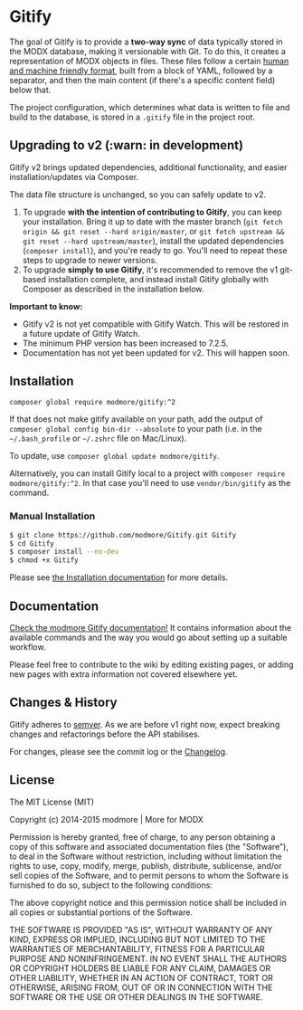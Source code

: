 Gitify
======

The goal of Gitify is to provide a **two-way sync** of data typically stored in the MODX database, making it versionable with Git. To do this, it creates a representation of MODX objects in files. These files follow a certain [human and machine friendly format](https://gist.github.com/Mark-H/5acafdc1c364f70fa4e7), built from a block of YAML, followed by a separator, and then the main content (if there's a specific content field) below that.

The project configuration, which determines what data is written to file and build to the database, is stored in a `.gitify` file in the project root.

## Upgrading to v2 (:warn: in development)

Gitify v2 brings updated dependencies, additional functionality, and easier installation/updates via Composer.

The data file structure is unchanged, so you can safely update to v2. 

1. To upgrade **with the intention of contributing to Gitify**, you can keep your installation. Bring it up to date with the master branch (`git fetch origin && git reset --hard origin/master`, or `git fetch upstream && git reset --hard upstream/master`), install the updated dependencies (`composer install`), and you're ready to go. You'll need to repeat these steps to upgrade to newer versions.
2. To upgrade **simply to use Gitify**, it's recommended to remove the v1 git-based installation complete, and instead install Gitify globally with Composer as described in the installation below.

**Important to know:**

- Gitify v2 is not yet compatible with Gitify Watch. This will be restored in a future update of Gitify Watch.
- The minimum PHP version has been increased to 7.2.5.
- Documentation has not yet been updated for v2. This will happen soon.

## Installation

````bash 
composer global require modmore/gitify:^2
````

If that does not make gitify available on your path, add the output of `composer global config bin-dir --absolute` to your path (i.e. in the `~/.bash_profile` or `~/.zshrc` file on Mac/Linux).

To update, use `composer global update modmore/gitify`. 

Alternatively, you can install Gitify local to a project with `composer require modmore/gitify:^2`. In that case you'll need to use `vendor/bin/gitify` as the command. 

### Manual Installation

````bash
$ git clone https://github.com/modmore/Gitify.git Gitify
$ cd Gitify
$ composer install --no-dev
$ chmod +x Gitify
````

Please see [the Installation documentation](https://docs.modmore.com/en/Open_Source/Gitify/Installation/index.html) for more details.


## Documentation

[Check the modmore Gitify documentation!](https://docs.modmore.com/en/Open_Source/Gitify/index.html) It contains information about the available commands and the way you would go about setting up a suitable workflow.

Please feel free to contribute to the wiki by editing existing pages, or adding new pages with extra information not covered elsewhere yet.

## Changes & History

Gitify adheres to [semver](http://semver.org). As we are before v1 right now, expect breaking changes and refactorings before the API stabilises.

For changes, please see the commit log or the [Changelog](CHANGELOG.md).

## License

The MIT License (MIT)

Copyright (c) 2014-2015 modmore | More for MODX

Permission is hereby granted, free of charge, to any person obtaining a copy
of this software and associated documentation files (the "Software"), to deal
in the Software without restriction, including without limitation the rights
to use, copy, modify, merge, publish, distribute, sublicense, and/or sell
copies of the Software, and to permit persons to whom the Software is
furnished to do so, subject to the following conditions:

The above copyright notice and this permission notice shall be included in all
copies or substantial portions of the Software.

THE SOFTWARE IS PROVIDED "AS IS", WITHOUT WARRANTY OF ANY KIND, EXPRESS OR
IMPLIED, INCLUDING BUT NOT LIMITED TO THE WARRANTIES OF MERCHANTABILITY,
FITNESS FOR A PARTICULAR PURPOSE AND NONINFRINGEMENT. IN NO EVENT SHALL THE
AUTHORS OR COPYRIGHT HOLDERS BE LIABLE FOR ANY CLAIM, DAMAGES OR OTHER
LIABILITY, WHETHER IN AN ACTION OF CONTRACT, TORT OR OTHERWISE, ARISING FROM,
OUT OF OR IN CONNECTION WITH THE SOFTWARE OR THE USE OR OTHER DEALINGS IN THE
SOFTWARE.
